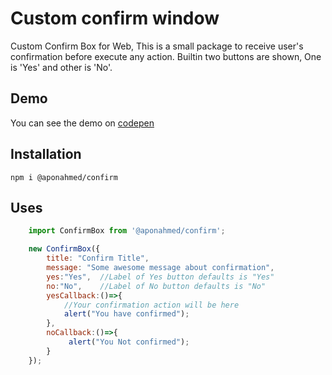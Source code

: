 # Custom confirm window
 Custom Confirm Box for Web, This is a small package to receive user's confirmation before execute any action.
 Builtin two buttons are shown, One is 'Yes' and other is 'No'.
 
## Demo
 You can see the demo on [codepen](https://codepen.io/apon22/pen/yLqzVrW)

## Installation 
    npm i @aponahmed/confirm

## Uses
``` javascript
    import ConfirmBox from '@aponahmed/confirm';

    new ConfirmBox({
        title: "Confirm Title",
        message: "Some awesome message about confirmation",
        yes:"Yes",  //Label of Yes button defaults is "Yes"
        no:"No",    //Label of No button defaults is "No"
        yesCallback:()=>{
            //Your confirmation action will be here
            alert("You have confirmed");
        },
        noCallback:()=>{
             alert("You Not confirmed");
        }
    });
```